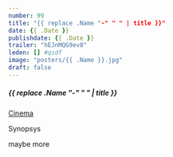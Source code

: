 ```yaml
---
number: 99
title: "{{ replace .Name "-" " " | title }}"
date: {{ .Date }}
publishdate: {{ .Date }}
trailer: "hEJnMQG9ev8"
leden: [] #qsdf
image: "posters/{{ .Name }}.jpg"
draft: false
---
```


##### {{ replace .Name "-" " " | title }}

[Cinema](https://link)

Synopsys
<!--more-->
maybe more
